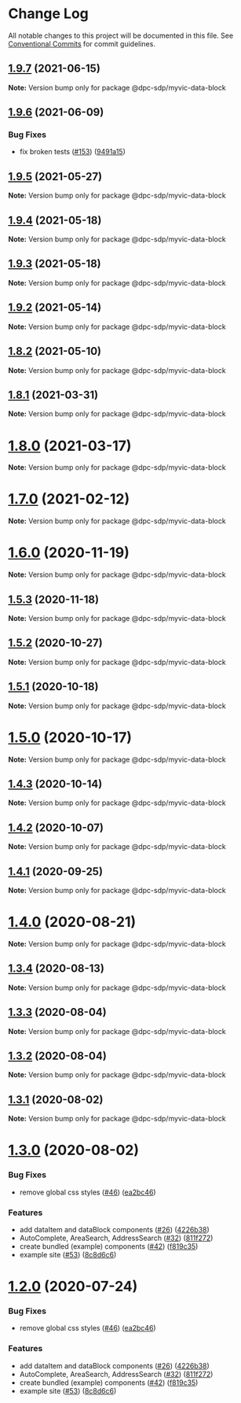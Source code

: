 # Change Log

All notable changes to this project will be documented in this file.
See [Conventional Commits](https://conventionalcommits.org) for commit guidelines.

## [1.9.7](https://github.com/dpc-sdp/myvictoria-vic-gov-au/tree/master/packages/DataBlock/compare/v1.9.6...v1.9.7) (2021-06-15)

**Note:** Version bump only for package @dpc-sdp/myvic-data-block






## [1.9.6](https://github.com/dpc-sdp/myvictoria-vic-gov-au/tree/master/packages/DataBlock/compare/v1.9.5...v1.9.6) (2021-06-09)


### Bug Fixes

* fix broken tests ([#153](https://github.com/dpc-sdp/myvictoria-vic-gov-au/tree/master/packages/DataBlock/issues/153)) ([9491a15](https://github.com/dpc-sdp/myvictoria-vic-gov-au/tree/master/packages/DataBlock/commit/9491a1515547884617734855087238e548447e2b))






## [1.9.5](https://github.com/dpc-sdp/myvictoria-vic-gov-au/tree/master/packages/DataBlock/compare/v1.9.4...v1.9.5) (2021-05-27)

**Note:** Version bump only for package @dpc-sdp/myvic-data-block





## [1.9.4](https://github.com/dpc-sdp/myvictoria-vic-gov-au/tree/master/packages/DataBlock/compare/v1.9.3...v1.9.4) (2021-05-18)

**Note:** Version bump only for package @dpc-sdp/myvic-data-block






## [1.9.3](https://github.com/dpc-sdp/myvictoria-vic-gov-au/tree/master/packages/DataBlock/compare/v1.9.2...v1.9.3) (2021-05-18)

**Note:** Version bump only for package @dpc-sdp/myvic-data-block






## [1.9.2](https://github.com/dpc-sdp/myvictoria-vic-gov-au/tree/master/packages/DataBlock/compare/v1.9.0...v1.9.2) (2021-05-14)

**Note:** Version bump only for package @dpc-sdp/myvic-data-block






## [1.8.2](https://github.com/dpc-sdp/myvictoria-vic-gov-au/tree/master/packages/DataBlock/compare/v1.8.1...v1.8.2) (2021-05-10)

**Note:** Version bump only for package @dpc-sdp/myvic-data-block






## [1.8.1](https://github.com/dpc-sdp/myvictoria-vic-gov-au/tree/master/packages/DataBlock/compare/v1.8.0...v1.8.1) (2021-03-31)

**Note:** Version bump only for package @dpc-sdp/myvic-data-block





# [1.8.0](https://github.com/dpc-sdp/myvictoria-vic-gov-au/tree/master/packages/DataBlock/compare/v1.7.0...v1.8.0) (2021-03-17)

**Note:** Version bump only for package @dpc-sdp/myvic-data-block






# [1.7.0](https://github.com/dpc-sdp/myvictoria-vic-gov-au/tree/master/packages/DataBlock/compare/v1.6.1...v1.7.0) (2021-02-12)

**Note:** Version bump only for package @dpc-sdp/myvic-data-block





# [1.6.0](https://github.com/dpc-sdp/myvictoria-vic-gov-au/tree/master/packages/DataBlock/compare/v1.5.3...v1.6.0) (2020-11-19)

**Note:** Version bump only for package @dpc-sdp/myvic-data-block





## [1.5.3](https://github.com/dpc-sdp/myvictoria-vic-gov-au/tree/master/packages/DataBlock/compare/v1.5.1...v1.5.3) (2020-11-18)

**Note:** Version bump only for package @dpc-sdp/myvic-data-block





## [1.5.2](https://github.com/dpc-sdp/myvictoria-vic-gov-au/tree/master/packages/DataBlock/compare/v1.5.1...v1.5.2) (2020-10-27)

**Note:** Version bump only for package @dpc-sdp/myvic-data-block





## [1.5.1](https://github.com/dpc-sdp/myvictoria-vic-gov-au/tree/master/packages/DataBlock/compare/v1.5.0...v1.5.1) (2020-10-18)

**Note:** Version bump only for package @dpc-sdp/myvic-data-block





# [1.5.0](https://github.com/dpc-sdp/myvictoria-vic-gov-au/tree/master/packages/DataBlock/compare/v1.4.2...v1.5.0) (2020-10-17)

**Note:** Version bump only for package @dpc-sdp/myvic-data-block





## [1.4.3](https://github.com/dpc-sdp/myvictoria-vic-gov-au/tree/master/packages/DataBlock/compare/v1.4.2...v1.4.3) (2020-10-14)

**Note:** Version bump only for package @dpc-sdp/myvic-data-block





## [1.4.2](https://github.com/dpc-sdp/myvictoria-vic-gov-au/tree/master/packages/DataBlock/compare/v1.4.0...v1.4.2) (2020-10-07)

**Note:** Version bump only for package @dpc-sdp/myvic-data-block





## [1.4.1](https://github.com/dpc-sdp/myvictoria-vic-gov-au/tree/master/packages/DataBlock/compare/v1.4.0...v1.4.1) (2020-09-25)

**Note:** Version bump only for package @dpc-sdp/myvic-data-block






# [1.4.0](https://github.com/dpc-sdp/myvictoria-vic-gov-au/tree/master/packages/DataBlock/compare/v1.3.4...v1.4.0) (2020-08-21)

**Note:** Version bump only for package @dpc-sdp/myvic-data-block






## [1.3.4](https://github.com/dpc-sdp/myvictoria-vic-gov-au/tree/master/packages/DataBlock/compare/v1.3.3...v1.3.4) (2020-08-13)

**Note:** Version bump only for package @dpc-sdp/myvic-data-block






## [1.3.3](https://github.com/dpc-sdp/myvictoria-vic-gov-au/tree/master/packages/DataBlock/compare/v1.3.2...v1.3.3) (2020-08-04)

**Note:** Version bump only for package @dpc-sdp/myvic-data-block





## [1.3.2](https://github.com/dpc-sdp/myvictoria-vic-gov-au/tree/master/packages/DataBlock/compare/v1.3.1...v1.3.2) (2020-08-04)

**Note:** Version bump only for package @dpc-sdp/myvic-data-block





## [1.3.1](https://github.com/dpc-sdp/myvictoria-vic-gov-au/tree/master/packages/DataBlock/compare/v1.3.0...v1.3.1) (2020-08-02)

**Note:** Version bump only for package @dpc-sdp/myvic-data-block





# [1.3.0](https://github.com/dpc-sdp/myvictoria-vic-gov-au/tree/master/packages/DataBlock/compare/v1.1.3...v1.3.0) (2020-08-02)


### Bug Fixes

* remove global css styles ([#46](https://github.com/dpc-sdp/myvictoria-vic-gov-au/tree/master/packages/DataBlock/issues/46)) ([ea2bc46](https://github.com/dpc-sdp/myvictoria-vic-gov-au/tree/master/packages/DataBlock/commit/ea2bc4669ba6218b4e831736c9d6a03d6cbd4298))


### Features

* add dataItem and dataBlock components ([#26](https://github.com/dpc-sdp/myvictoria-vic-gov-au/tree/master/packages/DataBlock/issues/26)) ([4226b38](https://github.com/dpc-sdp/myvictoria-vic-gov-au/tree/master/packages/DataBlock/commit/4226b382cae297a4962a979f7e319eef99d66500))
* AutoComplete, AreaSearch, AddressSearch ([#32](https://github.com/dpc-sdp/myvictoria-vic-gov-au/tree/master/packages/DataBlock/issues/32)) ([811f272](https://github.com/dpc-sdp/myvictoria-vic-gov-au/tree/master/packages/DataBlock/commit/811f272cdd271188b12a575a5ceca3fd96953116))
* create bundled (example) components ([#42](https://github.com/dpc-sdp/myvictoria-vic-gov-au/tree/master/packages/DataBlock/issues/42)) ([f819c35](https://github.com/dpc-sdp/myvictoria-vic-gov-au/tree/master/packages/DataBlock/commit/f819c356b2c53f0a75d04542f22d73dae4516569))
* example site ([#53](https://github.com/dpc-sdp/myvictoria-vic-gov-au/tree/master/packages/DataBlock/issues/53)) ([8c8d6c6](https://github.com/dpc-sdp/myvictoria-vic-gov-au/tree/master/packages/DataBlock/commit/8c8d6c6e56b8772cdacc303d689358fe74ee791d))





# [1.2.0](https://github.com/dpc-sdp/myvictoria-vic-gov-au/tree/master/packages/DataBlock/compare/v1.1.3...v1.2.0) (2020-07-24)


### Bug Fixes

* remove global css styles ([#46](https://github.com/dpc-sdp/myvictoria-vic-gov-au/tree/master/packages/DataBlock/issues/46)) ([ea2bc46](https://github.com/dpc-sdp/myvictoria-vic-gov-au/tree/master/packages/DataBlock/commit/ea2bc4669ba6218b4e831736c9d6a03d6cbd4298))


### Features

* add dataItem and dataBlock components ([#26](https://github.com/dpc-sdp/myvictoria-vic-gov-au/tree/master/packages/DataBlock/issues/26)) ([4226b38](https://github.com/dpc-sdp/myvictoria-vic-gov-au/tree/master/packages/DataBlock/commit/4226b382cae297a4962a979f7e319eef99d66500))
* AutoComplete, AreaSearch, AddressSearch ([#32](https://github.com/dpc-sdp/myvictoria-vic-gov-au/tree/master/packages/DataBlock/issues/32)) ([811f272](https://github.com/dpc-sdp/myvictoria-vic-gov-au/tree/master/packages/DataBlock/commit/811f272cdd271188b12a575a5ceca3fd96953116))
* create bundled (example) components ([#42](https://github.com/dpc-sdp/myvictoria-vic-gov-au/tree/master/packages/DataBlock/issues/42)) ([f819c35](https://github.com/dpc-sdp/myvictoria-vic-gov-au/tree/master/packages/DataBlock/commit/f819c356b2c53f0a75d04542f22d73dae4516569))
* example site ([#53](https://github.com/dpc-sdp/myvictoria-vic-gov-au/tree/master/packages/DataBlock/issues/53)) ([8c8d6c6](https://github.com/dpc-sdp/myvictoria-vic-gov-au/tree/master/packages/DataBlock/commit/8c8d6c6e56b8772cdacc303d689358fe74ee791d))

